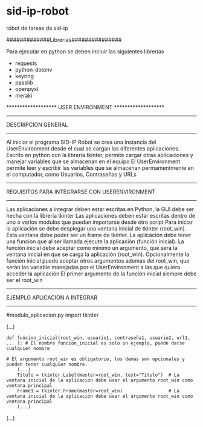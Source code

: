 # sid-ip-robot
robot de tareas de sid-ip

#############Librerias###############

Para ejecutar en python se deben incluir las siguientes librerías
- requests
- python-dotenv
- keyring
- passlib
- openpyxl
- meraki

******************* USER ENVIRONMENT *******************

************************************
DESCRIPCION GENERAL
************************************
Al iniciar el programa SID-IP Robot se crea una instancia del UserEnvironment desde el cual se cargan las diferentes aplicaciones.
Escrito en python con la libreria tkinter, permite cargar otras aplicaciones y manejar variables que se almacenan en el equipo
El UserEnvironment permite leer y escribir las variables que se almacenan permamentmente en el computador, como Usuarios, Contraseñas y URLs

***********************************************
REQUISITOS PARA INTEGRARSE CON USERENVIRONMENT
***********************************************
Las aplicaciones a integrar deben estar escritas en Python, la GUI debe ser hecha con la librería tkinter
Las aplicaciones deben estar escritas dentro de uno o varios módulos que puedan importarse desde otro script
Para iniciar la aplicación se debe desplegar una ventana inicial de tkinter (root_win). Esta ventana debe poder ser un frame de tkinter.
La aplicación debe tener una funcion que al ser llamada ejecute la aplicación (función inicial).
La función inicial debe aceptar como mínimo un argumento, que será la ventana inicial en que se carga la aplicación (root_win).
Opcionalmente la función inicial puede aceptar otros argumentos ademas del root_win, que serán las variable manejadas por el UserEnvironment a las que quiera acceder la aplicación
El primer argumento de la función inicial siempre debe ser el root_win

******************************
EJEMPLO APLICACION A INTEGRAR
******************************

#modulo_aplicacion.py
import tkinter

(...)

    def funcion_inicial(root_win, usuario1, contraseña1, usuario2, url1, ... ): # El nombre funcion_inicial es solo un ejemplo, puede darse cualquier nombre
                                                                          # El argumento root_win es obligatorio, los demás son opcionales y pueden tener cualquier nombre.
        (...)
		Titulo = tkinter.Label(master=root_win, test="Titulo")  # La ventana inicial de la aplicación debe usar el argumento root_win como ventana principal
		Frame1 = tkinter.Frame(master=root_win)                 # La ventana inicial de la aplicación debe usar el argumento root_win como ventana principal
		(...)
		
(...)

